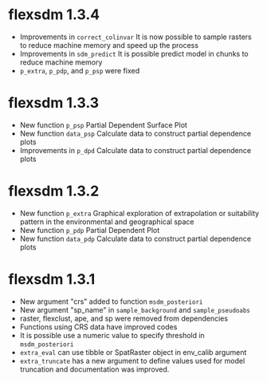 # flexsdm 1.3.4
- Improvements in `correct_colinvar` It is now possible to sample rasters to reduce machine memory and speed up the process
- Improvements in `sdm_predict` It is possible predict model in chunks to reduce machine memory
- `p_extra`, `p_pdp`, and `p_psp` were fixed 

# flexsdm 1.3.3

- New function `p_psp` Partial Dependent Surface Plot
- New function `data_psp` Calculate data to construct partial dependence plots
- Improvements in `p_dpd` Calculate data to construct partial dependence plots

# flexsdm 1.3.2

- New function `p_extra` Graphical exploration of extrapolation or suitability pattern in the environmental and geographical space
- New function `p_pdp` Partial Dependent Plot
- New function `data_pdp` Calculate data to construct partial dependence plots
 

# flexsdm 1.3.1

- New argument "crs" added to function `msdm_posteriori`
- New argument "sp_name" in `sample_background` and `sample_pseudoabs`
- raster, flexclust, ape, and sp were removed from dependencies  
- Functions using CRS data have improved codes
- It is possible use a numeric value to specify threshold in `msdm_posteriori` 
- `extra_eval` can use tibble or SpatRaster object in env_calib argument 
- `extra_truncate` has a new argument to define values used for model truncation and documentation was improved. 
# 
